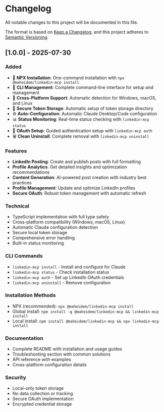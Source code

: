 # Changelog

All notable changes to this project will be documented in this file.

The format is based on [Keep a Changelog](https://keepachangelog.com/en/1.0.0/),
and this project adheres to [Semantic Versioning](https://semver.org/spec/v2.0.0.html).

## [1.0.0] - 2025-07-30

### Added
- 🚀 **NPX Installation**: One-command installation with `npx @maheidem/linkedin-mcp install`
- 🔧 **CLI Management**: Complete command-line interface for setup and management
- 📱 **Cross-Platform Support**: Automatic detection for Windows, macOS, and Linux
- 🔐 **Secure Token Storage**: Automatic setup of token storage directory
- ⚙️ **Auto-Configuration**: Automatic Claude Desktop/Code configuration
- 📊 **Status Monitoring**: Real-time status checking with `linkedin-mcp status`
- 🔑 **OAuth Setup**: Guided authentication setup with `linkedin-mcp auth`
- 🗑️ **Clean Uninstall**: Complete removal with `linkedin-mcp uninstall`

### Features
- **LinkedIn Posting**: Create and publish posts with full formatting
- **Profile Analytics**: Get detailed insights and optimization recommendations
- **Content Generation**: AI-powered post creation with industry best practices
- **Profile Management**: Update and optimize LinkedIn profiles
- **Secure OAuth**: Robust token management with automatic refresh

### Technical
- TypeScript implementation with full type safety
- Cross-platform compatibility (Windows, macOS, Linux)
- Automatic Claude configuration detection
- Secure local token storage
- Comprehensive error handling
- Built-in status monitoring

### CLI Commands
- `linkedin-mcp install` - Install and configure for Claude
- `linkedin-mcp status` - Check installation status
- `linkedin-mcp auth` - Set up LinkedIn OAuth credentials
- `linkedin-mcp uninstall` - Remove configuration

### Installation Methods
- NPX (recommended): `npx @maheidem/linkedin-mcp install`
- Global install: `npm install -g @maheidem/linkedin-mcp && linkedin-mcp install`
- Local install: `npm install @maheidem/linkedin-mcp && npx linkedin-mcp install`

### Documentation
- Complete README with installation and usage guides
- Troubleshooting section with common solutions
- API reference with examples
- Cross-platform configuration details

### Security
- Local-only token storage
- No data collection or tracking
- Secure OAuth implementation
- Encrypted credential storage